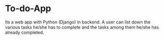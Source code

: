 # To-do-App
Its a web app with Python (Django) in backend. A user can list down the various tasks he/she has to complete and the tasks among them he/she has already completed.
